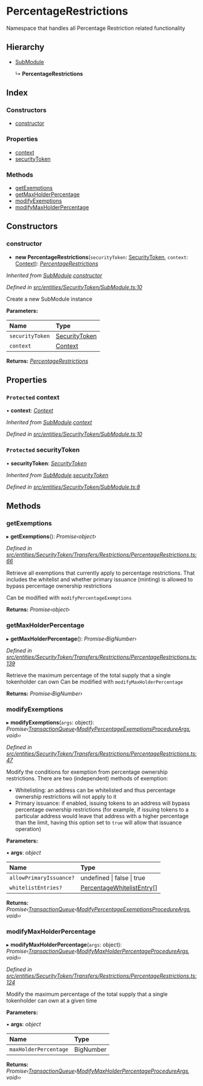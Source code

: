 # PercentageRestrictions

Namespace that handles all Percentage Restriction related functionality

## Hierarchy

* [SubModule](_entities_securitytoken_submodule_.submodule.md)

  ↳ **PercentageRestrictions**

## Index

### Constructors

* [constructor](_entities_securitytoken_transfers_restrictions_percentagerestrictions_.percentagerestrictions.md#constructor)

### Properties

* [context](_entities_securitytoken_transfers_restrictions_percentagerestrictions_.percentagerestrictions.md#protected-context)
* [securityToken](_entities_securitytoken_transfers_restrictions_percentagerestrictions_.percentagerestrictions.md#protected-securitytoken)

### Methods

* [getExemptions](_entities_securitytoken_transfers_restrictions_percentagerestrictions_.percentagerestrictions.md#getexemptions)
* [getMaxHolderPercentage](_entities_securitytoken_transfers_restrictions_percentagerestrictions_.percentagerestrictions.md#getmaxholderpercentage)
* [modifyExemptions](_entities_securitytoken_transfers_restrictions_percentagerestrictions_.percentagerestrictions.md#modifyexemptions)
* [modifyMaxHolderPercentage](_entities_securitytoken_transfers_restrictions_percentagerestrictions_.percentagerestrictions.md#modifymaxholderpercentage)

## Constructors

### constructor

+ **new PercentageRestrictions**\(`securityToken`: [SecurityToken](_entities_securitytoken_securitytoken_.securitytoken.md), `context`: [Context](_context_.context.md)\): [_PercentageRestrictions_](_entities_securitytoken_transfers_restrictions_percentagerestrictions_.percentagerestrictions.md)

_Inherited from_ [_SubModule_](_entities_securitytoken_submodule_.submodule.md)_._[_constructor_](_entities_securitytoken_submodule_.submodule.md#constructor)

_Defined in_ [_src/entities/SecurityToken/SubModule.ts:10_](https://github.com/PolymathNetwork/polymath-sdk/blob/550676f/src/entities/SecurityToken/SubModule.ts#L10)

Create a new SubModule instance

**Parameters:**

| Name | Type |
| :--- | :--- |
| `securityToken` | [SecurityToken](_entities_securitytoken_securitytoken_.securitytoken.md) |
| `context` | [Context](_context_.context.md) |

**Returns:** [_PercentageRestrictions_](_entities_securitytoken_transfers_restrictions_percentagerestrictions_.percentagerestrictions.md)

## Properties

### `Protected` context

• **context**: [_Context_](_context_.context.md)

_Inherited from_ [_SubModule_](_entities_securitytoken_submodule_.submodule.md)_._[_context_](_entities_securitytoken_submodule_.submodule.md#protected-context)

_Defined in_ [_src/entities/SecurityToken/SubModule.ts:10_](https://github.com/PolymathNetwork/polymath-sdk/blob/550676f/src/entities/SecurityToken/SubModule.ts#L10)

### `Protected` securityToken

• **securityToken**: [_SecurityToken_](_entities_securitytoken_securitytoken_.securitytoken.md)

_Inherited from_ [_SubModule_](_entities_securitytoken_submodule_.submodule.md)_._[_securityToken_](_entities_securitytoken_submodule_.submodule.md#protected-securitytoken)

_Defined in_ [_src/entities/SecurityToken/SubModule.ts:8_](https://github.com/PolymathNetwork/polymath-sdk/blob/550676f/src/entities/SecurityToken/SubModule.ts#L8)

## Methods

### getExemptions

▸ **getExemptions**\(\): _Promise‹object›_

_Defined in_ [_src/entities/SecurityToken/Transfers/Restrictions/PercentageRestrictions.ts:66_](https://github.com/PolymathNetwork/polymath-sdk/blob/550676f/src/entities/SecurityToken/Transfers/Restrictions/PercentageRestrictions.ts#L66)

Retrieve all exemptions that currently apply to percentage restrictions. That includes the whitelist and whether primary issuance \(minting\) is allowed to bypass percentage ownership restrictions

Can be modified with `modifyPercentageExemptions`

**Returns:** _Promise‹object›_

### getMaxHolderPercentage

▸ **getMaxHolderPercentage**\(\): _Promise‹BigNumber›_

_Defined in_ [_src/entities/SecurityToken/Transfers/Restrictions/PercentageRestrictions.ts:139_](https://github.com/PolymathNetwork/polymath-sdk/blob/550676f/src/entities/SecurityToken/Transfers/Restrictions/PercentageRestrictions.ts#L139)

Retrieve the maximum percentage of the total supply that a single tokenholder can own Can be modified with `modifyMaxHolderPercentage`

**Returns:** _Promise‹BigNumber›_

### modifyExemptions

▸ **modifyExemptions**\(`args`: object\): _Promise‹_[_TransactionQueue_](_entities_transactionqueue_.transactionqueue.md)_‹_[_ModifyPercentageExemptionsProcedureArgs_](../interfaces/_types_index_.modifypercentageexemptionsprocedureargs.md)_, void››_

_Defined in_ [_src/entities/SecurityToken/Transfers/Restrictions/PercentageRestrictions.ts:47_](https://github.com/PolymathNetwork/polymath-sdk/blob/550676f/src/entities/SecurityToken/Transfers/Restrictions/PercentageRestrictions.ts#L47)

Modify the conditions for exemption from percentage ownership restrictions. There are two \(independent\) methods of exemption:

* Whitelisting: an address can be whitelisted and thus percentage ownership restrictions will not apply to it
* Primary issuance: if enabled, issuing tokens to an address will bypass percentage ownership restrictions \(for example, if issuing tokens to a particular address would leave that address with a higher percentage than the limit, having this option set to `true` will allow that issuance operation\)

**Parameters:**

▪ **args**: _object_

| Name | Type |
| :--- | :--- |
| `allowPrimaryIssuance?` | undefined \| false \| true |
| `whitelistEntries?` | [PercentageWhitelistEntry](../interfaces/_types_index_.percentagewhitelistentry.md)\[\] |

**Returns:** _Promise‹_[_TransactionQueue_](_entities_transactionqueue_.transactionqueue.md)_‹_[_ModifyPercentageExemptionsProcedureArgs_](../interfaces/_types_index_.modifypercentageexemptionsprocedureargs.md)_, void››_

### modifyMaxHolderPercentage

▸ **modifyMaxHolderPercentage**\(`args`: object\): _Promise‹_[_TransactionQueue_](_entities_transactionqueue_.transactionqueue.md)_‹_[_ModifyMaxHolderPercentageProcedureArgs_](../interfaces/_types_index_.modifymaxholderpercentageprocedureargs.md)_, void››_

_Defined in_ [_src/entities/SecurityToken/Transfers/Restrictions/PercentageRestrictions.ts:124_](https://github.com/PolymathNetwork/polymath-sdk/blob/550676f/src/entities/SecurityToken/Transfers/Restrictions/PercentageRestrictions.ts#L124)

Modify the maximum percentage of the total supply that a single tokenholder can own at a given time

**Parameters:**

▪ **args**: _object_

| Name | Type |
| :--- | :--- |
| `maxHolderPercentage` | BigNumber |

**Returns:** _Promise‹_[_TransactionQueue_](_entities_transactionqueue_.transactionqueue.md)_‹_[_ModifyMaxHolderPercentageProcedureArgs_](../interfaces/_types_index_.modifymaxholderpercentageprocedureargs.md)_, void››_

